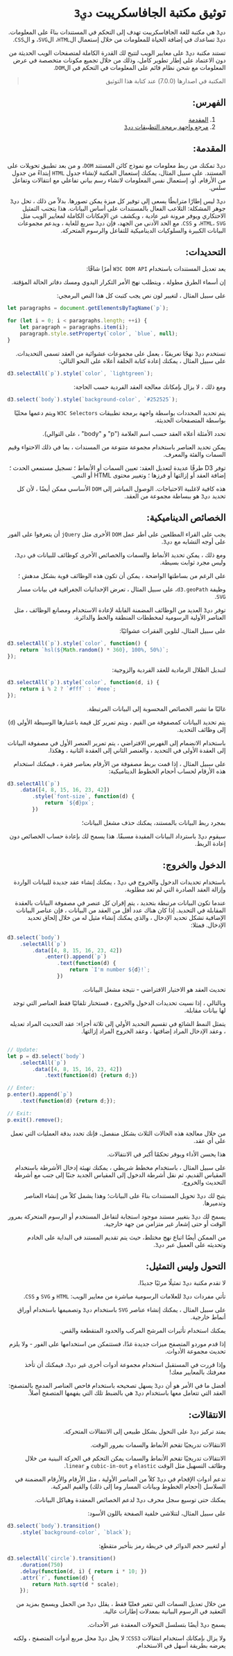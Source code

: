 <div dir='rtl'>

# توثيق مكتبة الجافاسكريبت `دي3`

`دي3` هي مكتبة للغة الجافاسكريبت تهدف إلى التحكم في المستندات بناءً على المعلومات. `دي3` تساعدك في إضافة الحياة للمعلومات من خلال إستعمال ال`HTML`، ال`SVG`، و ال`CSS`.


تستند مكتبة `دي3` على معايير الويب لتتيح لك القدرة الكاملة لمتصفحات الويب الحديثة من دون الاعتماد على إطار تطوير كامل، وذلك من خلال تجميع مكونات متخصصة في عرض المعلومات مع شحن نظام قائم على المعلومات في التحكم في ال`DOM`.

> المكتبة في اصدارها (7.0.0) عند كتابة هذا التوثيق

## الفهرس:

1. [المقدمة](##المقدمة)
2. [مرجع واجهة برمجة التطبيقات `دي3`](API-Reference.md)

## المقدمة:

`دي3` تمكنك من ربط معلومات مع نموذج كائن المستند `DOM`، و من بعد تطبيق تحويلات على المستند. على سبيل المثال، يمكنك إستعمال المكتبة لإنشاء جدول `HTML` إبتداءً من جدول من الأرقام. أو، إستعمال نفس المعلومات لانشاء رسم بياني تفاعلي مع انتقالات وتفاعل سلس.

`دي3` ليس إطارًا مترابطًا يسعى إلى توفير كل ميزة يمكن تصورها.
بدلاً من ذلك ، تحل `دي3` جوهر المشكلة: التلاعب الفعال بالمستندات على أساس البيانات.
هذا يتجنب التمثيل الاحتكاري ويوفر مرونة غير عادية ، ويكشف عن الإمكانات الكاملة لمعايير الويب مثل `HTML`، `SVG`، و `CSS`.
مع الحد الأدنى من الجهد، فإن `دي3` سريع للغاية ، ويدعم مجموعات البيانات الكبيرة والسلوكيات الديناميكية للتفاعل والرسوم المتحركة.

## التحديدات:

يعد تعديل المستندات باستخدام `W3C DOM API` أمرًا شاقًا:

إن أسماء الطرق مطولة ، ويتطلب نهج الأمر التكرار اليدوي ومسك دفاتر الحالة المؤقتة. 

على سبيل المثال ، لتغيير لون نص يجب كتبت كل هذا النص البرمجي: 

<div dir='ltr'>

```js
let paragraphs = document.getElementsByTagName(`p`);

for (let i = 0; i < paragraphs.length; ++i) {
    let paragraph = paragraphs.item(i);
    paragraph.style.setProperty(`color`, `blue`, null);
}
```

</div>

تستخدم `دي3` نهجًا تعريفيًا ، يعمل على مجموعات عشوائية من العقد تسمى التحديدات. 
على سبيل المثال ، يمكنك إعادة كتابة الحلقة أعلاه على النحو التالي: 

<div dir='ltr'>

```js
d3.selectAll(`p`).style(`color`, `lightgreen`);
```

</div>

ومع ذلك ، لا يزال بإمكانك معالجة العقد الفردية حسب الحاجة: 

<div dir='ltr'>

```js
d3.select(`body`).style(`background-color`, `#252525`);
```

</div>

يتم تحديد المحددات بواسطة واجهة برمجة تطبيقات `W3C Selectors` ويتم دعمها محليًا بواسطة المتصفحات الحديثة. 

تحدد الأمثلة أعلاه العقد حسب اسم العلامة ("p" و "body" ، على التوالي). 

يمكن تحديد العناصر باستخدام مجموعة متنوعة من المسندات ، بما في ذلك الاحتواء وقيم السمات والفئة والمعرف.

توفر D3 طرقًا عديدة لتعديل العقد: تعيين السمات أو الأنماط ؛ تسجيل مستمعي الحدث ؛ إضافة العقد أو إزالتها أو فرزها ؛ وتغيير محتوى HTML أو النص. 

هذه كافية لاغلبية  الاحتياجات. الوصول المباشر إلى `DOM` الأساسي ممكن أيضًا ، لأن كل تحديد `دي3` هو ببساطة مجموعة من العقد.

## الخصائص الديناميكية:

يجب على القراء المطلعين على أطر عمل `DOM` الأخرى مثل `jQuery` أن يتعرفوا على الفور على أوجه التشابه مع `دي3`. 

ومع ذلك ، يمكن تحديد الأنماط والسمات والخصائص الأخرى كوظائف للبيانات في `دي3`، وليس مجرد ثوابت بسيطة. 

على الرغم من بساطتها الواضحة ، يمكن أن تكون هذه الوظائف قوية بشكل مدهش ؛ 

وظيفة `d3.geoPath`، على سبيل المثال ، تعرض الإحداثيات الجغرافية في بيانات مسار `SVG`.

توفر `دي3` العديد من الوظائف المضمنة القابلة لإعادة الاستخدام ومصانع الوظائف ، مثل العناصر الأولية الرسومية لمخططات المنطقة والخط والدائرة.

على سبيل المثال، لتلوين الفقرات عشوائيًا: 

<div dir='ltr'>

```js
d3.selectAll(`p`).style(`color`, function() {
    return `hsl(${Math.random() * 360}, 100%, 50%)`;
});
```

</div>

لتبديل الظلال الرمادية للعقد الفردية والزوجية:

<div dir='ltr'>

```js
d3.selectAll(`p`).style(`color`, function(d, i) {
    return i % 2 ? `#fff` : `#eee`;
});
```

</div>

غالبًا ما تشير الخصائص المحسوبة إلى البيانات المرتبطة.

يتم تحديد البيانات كمصفوفة من القيم ، ويتم تمرير كل قيمة باعتبارها الوسيطة الأولى (`d`) إلى وظائف التحديد.

باستخدام الانضمام إلى الفهرس الافتراضي ، يتم تمرير العنصر الأول في مصفوفة البيانات إلى العقدة الأولى في التحديد ، والعنصر الثاني إلى العقدة الثانية ، وهكذا.

على سبيل المثال ، إذا قمت بربط مصفوفة من الأرقام بعناصر فقرة ، فيمكنك استخدام هذه الأرقام لحساب أحجام الخطوط الديناميكية: 


<div dir='ltr'>

```js
d3.selectAll(`p`)
    .data([4, 8, 15, 16, 23, 42])
        .style(`font-size`, function(d) {
            return `${d}px`;
        })
```

</div>

بمجرد ربط البيانات بالمستند، يمكنك حذف مشغل البيانات؛ 

سيقوم `دي3` باسترداد البيانات المقيدة مسبقًا. هذا يسمح لك بإعادة حساب الخصائص دون إعادة الربط. 

## الدخول والخروج:

باستخدام تحديدات الدخول والخروج في `دي3` ، يمكنك إنشاء عقد جديدة للبيانات الواردة وإزالة العقد الصادرة التي لم تعد مطلوبة.

عندما تكون البيانات مرتبطة بتحديد ، يتم إقران كل عنصر في مصفوفة البيانات بالعقدة المقابلة في التحديد. إذا كان هناك عدد أقل من العقد من البيانات ، فإن عناصر البيانات الإضافية تشكل تحديد الإدخال ، والذي يمكنك إنشاء مثيل له من خلال إلحاق تحديد الإدخال. فمثلا: 


<div dir='ltr'>

```js
d3.select(`body`)
    .selectAll(`p`)
        .data([4, 8, 15, 16, 23, 42])
            .enter().append(`p`)
                .text(function(d) {
                    return `I'm number ${d}!`;
                })
```

</div>

تحديث العقد هو الاختيار الافتراضي - نتيجة مشغل البيانات.

وبالتالي ، إذا نسيت تحديدات الدخول والخروج ، فستختار تلقائيًا فقط العناصر التي توجد لها بيانات مقابلة. 

يتمثل النمط الشائع في تقسيم التحديد الأولي إلى ثلاثة أجزاء: عقد التحديث المراد تعديله ، وعقد الإدخال المراد إضافتها ، وعقد الخروج المراد إزالتها.

<div dir='ltr'>

```js

// Update:
let p = d3.select(`body`)
    .selectAll(`p`)
        .data([4, 8, 15, 16, 23, 42])
            .text(function(d) {return d;})

// Enter:
p.enter().append(`p`)
    .text(function(d) {return d;});

// Exit:
p.exit().remove();

```

</div>

من خلال معالجة هذه الحالات الثلاث بشكل منفصل، فإنك تحدد بدقة العمليات التي تعمل على أي عقد. 

هذا يحسن الأداء ويوفر تحكمًا أكبر في الانتقالات.

على سبيل المثال ، باستخدام مخطط شريطي ، يمكنك تهيئة إدخال الأشرطة باستخدام المقياس القديم، ثم نقل أشرطة الدخول إلى المقياس الجديد جنبًا إلى جنب مع أشرطة التحديث والخروج.

يتيح لك `دي3` تحويل المستندات بناءً على البيانات؛ وهذا يشمل كلاً من إنشاء العناصر وتدميرها. 

يسمح لك `دي3` بتغيير مستند موجود استجابة لتفاعل المستخدم أو الرسوم المتحركة بمرور الوقت أو حتى إشعار غير متزامن من جهة خارجية.

من الممكن أيضًا اتباع نهج مختلط، حيث يتم تقديم المستند في البداية على الخادم وتحديثه على العميل عبر `دي3`.

## التحول وليس التمثيل:

لا تقدم مكتبة `دي3` تمثيلًا مرئيًا جديدًا.

تأتي مفردات `دي3` للعلامات الرسومية مباشرة من معايير الويب: `HTML` و `SVG` و `CSS`.

على سبيل المثال ، يمكنك إنشاء عناصر `SVG` باستخدام `دي3` وتصميمها باستخدام أوراق أنماط خارجية.

يمكنك استخدام تأثيرات المرشح المركب والحدود المتقطعة والقص.

إذا قدم موردو المتصفح ميزات جديدة غدًا، فستتمكن من استخدامها على الفور - ولا يلزم تحديث مجموعة الأدوات.

وإذا قررت في المستقبل استخدام مجموعة أدوات أخرى غير `دي3`، فيمكنك أن تأخذ معرفتك بالمعايير معك!

أفضل ما في الأمر هو أن `دي3` يسهل تصحيحه باستخدام فاحص العناصر المدمج بالمتصفح: العقد التي تتعامل معها باستخدام `دي3` هي بالضبط تلك التي يفهمها المتصفح أصلاً.

## الانتقالات:

يمتد تركيز `دي3` على التحول بشكل طبيعي إلى الانتقالات المتحركة.

الانتقالات تدريجيًا تقحم الأنماط والسمات بمرور الوقت.

الانتقالات تدريجيًا تقحم الأنماط والسمات يمكن التحكم في الحركة البينية من خلال وظائف التسهيل مثل الوقت `elastic` و `cubic-in-out` و `linear`.

تدعم أدوات الإقحام في `دي3` كلاً من العناصر الأولية ، مثل الأرقام والأرقام المضمنة في السلاسل (أحجام الخطوط وبيانات المسار وما إلى ذلك) والقيم المركبة.

يمكنك حتى توسيع سجل محرف `دي3` لدعم الخصائص المعقدة وهياكل البيانات.

على سبيل المثال، لتتلاشى خلفية الصفحة باللون الأسود: 


<div dir='ltr'>

```js
d3.select(`body`).transition()
    .style(`background-color`, `black`);
```

</div>

أو لتغيير حجم الدوائر في خريطة رمز بتأخير متقطع:

<div dir='ltr'>

```js
d3.selectAll(`circle`).transition()
    .duration(750)
    .delay(function(d, i) { return i * 10; })
    .attr(`r`, function(d) {
        return Math.sqrt(d * scale);
    });
```

</div>

من خلال تعديل السمات التي تتغير فعليًا فقط ، يقلل `دي3` من الحمل ويسمح بمزيد من التعقيد في الرسوم البيانية بمعدلات إطارات عالية.

يسمح `دي3` أيضًا بتسلسل التحولات المعقدة عبر الأحداث.

ولا يزال بإمكانك استخدام انتقالات `CSS3`؛ لا يحل `دي3` محل مربع أدوات المتصفح ، ولكنه يعرضه بطريقة أسهل في الاستخدام.

</div>